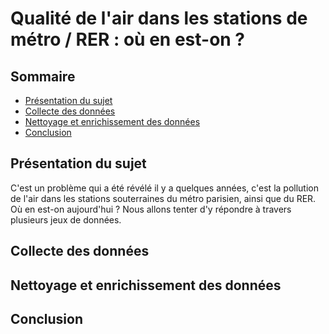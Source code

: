 # Qualité de l'air dans les stations de métro / RER : où en est-on ?
## Sommaire

- [Présentation du sujet](#presentation-du-sujet)
- [Collecte des données](#collecte-des-données)
- [Nettoyage et enrichissement des données](#nettoyage-et-enrichissement-des-données)
- [Conclusion](#conclusion)

## Présentation du sujet

C'est un problème qui a été révélé il y a quelques années, c'est la pollution de l'air dans les stations souterraines du métro parisien, ainsi que du RER. Où en est-on aujourd'hui ? Nous allons tenter d'y répondre à travers plusieurs jeux de données.

## Collecte des données

## Nettoyage et enrichissement des données

## Conclusion
